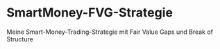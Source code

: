 # SmartMoney-FVG-Strategie
Meine Smart-Money-Trading-Strategie mit Fair Value Gaps und Break of Structure
